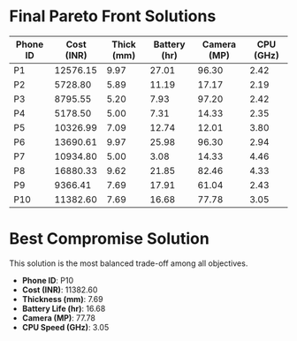 # Final Pareto Front Solutions

| Phone ID | Cost (INR) | Thick (mm) | Battery (hr) | Camera (MP) | CPU (GHz) |
|---|---|---|---|---|---|
| P1 | 12576.15 | 9.97 | 27.01 | 96.30 | 2.42 |
| P2 | 5728.80 | 5.89 | 11.19 | 17.17 | 2.19 |
| P3 | 8795.55 | 5.20 | 7.93 | 97.20 | 2.42 |
| P4 | 5178.50 | 5.00 | 7.31 | 14.33 | 2.35 |
| P5 | 10326.99 | 7.09 | 12.74 | 12.01 | 3.80 |
| P6 | 13690.61 | 9.97 | 25.98 | 96.30 | 2.94 |
| P7 | 10934.80 | 5.00 | 3.08 | 14.33 | 4.46 |
| P8 | 16880.33 | 9.62 | 21.85 | 82.46 | 4.33 |
| P9 | 9366.41 | 7.69 | 17.91 | 61.04 | 2.43 |
| P10 | 11382.60 | 7.69 | 16.68 | 77.78 | 3.05 |

# Best Compromise Solution

This solution is the most balanced trade-off among all objectives.

* **Phone ID**: P10
* **Cost (INR)**: 11382.60
* **Thickness (mm)**: 7.69
* **Battery Life (hr)**: 16.68
* **Camera (MP)**: 77.78
* **CPU Speed (GHz)**: 3.05
